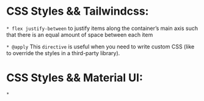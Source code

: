 # CSS Styles && Tailwindcss:

`* flex justify-between`
    to justify items along the container’s main axis such that there is an equal amount of space between each item

`* @apply`
    This `directive` is useful when you need to write custom CSS (like to override the styles in a third-party library).

# CSS Styles && Material UI:

`* `